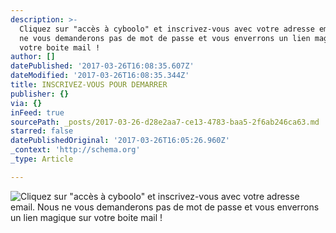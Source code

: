 ```yaml
---
description: >-
  Cliquez sur "accès à cyboolo" et inscrivez-vous avec votre adresse email. Nous
  ne vous demanderons pas de mot de passe et vous enverrons un lien magique sur
  votre boite mail !
author: []
datePublished: '2017-03-26T16:08:35.607Z'
dateModified: '2017-03-26T16:08:35.344Z'
title: INSCRIVEZ-VOUS POUR DEMARRER
publisher: {}
via: {}
inFeed: true
sourcePath: _posts/2017-03-26-d28e2aa7-ce13-4783-baa5-2f6ab246ca63.md
starred: false
datePublishedOriginal: '2017-03-26T16:05:26.960Z'
_context: 'http://schema.org'
_type: Article

---
```

![Cliquez sur "accès à cyboolo" et inscrivez-vous avec votre adresse email. Nous ne vous demanderons pas de mot de passe et vous enverrons un lien magique sur votre boite mail !](https://the-grid-user-content.s3-us-west-2.amazonaws.com/6f1755bf-b833-4b73-b1a7-75b4c8ee9038.png)